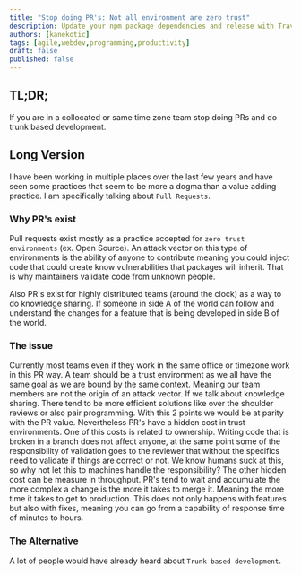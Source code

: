 ```yaml
---
title: "Stop doing PR's: Not all environment are zero trust"
description: Update your npm package dependencies and release with Travis
authors: [kanekotic]
tags: [agile,webdev,programming,productivity]
draft: false
published: false
---
```


## TL;DR;
If you are in a collocated or same time zone team stop doing PRs and do trunk based development.

## Long Version 

I have been working in multiple places over the last few years and have seen some practices that seem to be more a dogma than a value adding practice. I am specifically talking about `Pull Requests`. 

### Why PR's exist

Pull requests exist mostly as a practice accepted for `zero trust environments` (ex. Open Source). An attack vector on this type of environments is the ability of anyone to contribute meaning you could inject code that could create know vulnerabilities that packages will inherit. That is why maintainers validate code from unknown people.

Also PR's exist for highly distributed teams (around the clock) as a way to do knowledge sharing. If someone in side A of the world can follow and understand the changes for a feature that is being developed in side B of the world.

### The issue

Currently most teams even if they work in the same office or timezone work in this PR way. 
A team should be a trust environment as we all have the same goal as we are bound by the same context. Meaning our team members are not the origin of an attack vector.
If we talk about knowledge sharing. There tend to be more efficient solutions like over the shoulder reviews or also pair programming.
With this 2 points we would be at parity with the PR value. Nevertheless PR's have a hidden cost in trust environments. One of this costs is related to ownership. Writing code that is broken in a branch does not affect anyone, at the same point some of the responsibility of validation goes to the reviewer that without the specifics need to validate if things are correct or not. We know humans suck at this, so why not let this to machines handle the responsibility?
The other hidden cost can be measure in throughput. PR's tend to wait and accumulate the more complex a change is the more it takes to merge it. Meaning the more time it takes to get to production. This does not only happens with features but also with fixes, meaning you can go from a capability of response time of minutes to hours.

### The Alternative

A lot of people would have already heard about `Trunk based development`.
